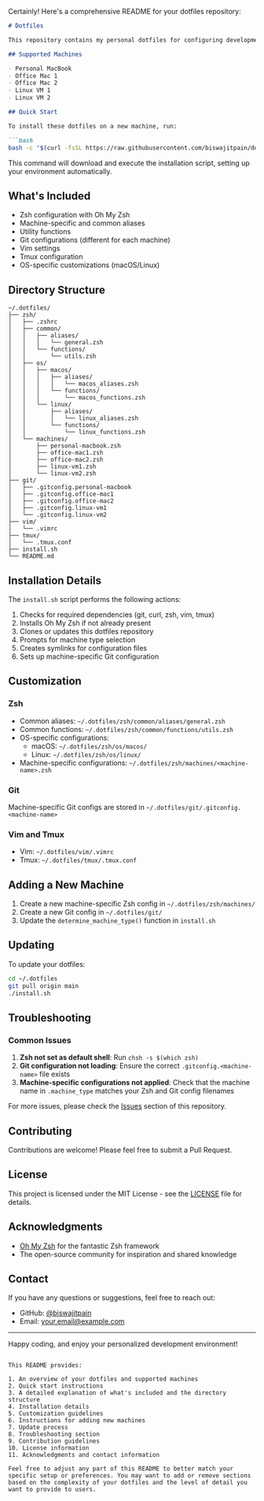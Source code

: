 Certainly! Here's a comprehensive README for your dotfiles repository:

```markdown
# Dotfiles

This repository contains my personal dotfiles for configuring development environments across multiple machines. It's designed to provide a consistent setup while allowing for machine-specific customizations.

## Supported Machines

- Personal MacBook
- Office Mac 1
- Office Mac 2
- Linux VM 1
- Linux VM 2

## Quick Start

To install these dotfiles on a new machine, run:

```bash
bash -c "$(curl -fsSL https://raw.githubusercontent.com/biswajitpain/dotfiles/main/install.sh)"
```

This command will download and execute the installation script, setting up your environment automatically.

## What's Included

- Zsh configuration with Oh My Zsh
- Machine-specific and common aliases
- Utility functions
- Git configurations (different for each machine)
- Vim settings
- Tmux configuration
- OS-specific customizations (macOS/Linux)

## Directory Structure

```
~/.dotfiles/
├── zsh/
│   ├── .zshrc
│   ├── common/
│   │   ├── aliases/
│   │   │   └── general.zsh
│   │   └── functions/
│   │       └── utils.zsh
│   ├── os/
│   │   ├── macos/
│   │   │   ├── aliases/
│   │   │   │   └── macos_aliases.zsh
│   │   │   └── functions/
│   │   │       └── macos_functions.zsh
│   │   └── linux/
│   │       ├── aliases/
│   │       │   └── linux_aliases.zsh
│   │       └── functions/
│   │           └── linux_functions.zsh
│   └── machines/
│       ├── personal-macbook.zsh
│       ├── office-mac1.zsh
│       ├── office-mac2.zsh
│       ├── linux-vm1.zsh
│       └── linux-vm2.zsh
├── git/
│   ├── .gitconfig.personal-macbook
│   ├── .gitconfig.office-mac1
│   ├── .gitconfig.office-mac2
│   ├── .gitconfig.linux-vm1
│   └── .gitconfig.linux-vm2
├── vim/
│   └── .vimrc
├── tmux/
│   └── .tmux.conf
├── install.sh
└── README.md
```

## Installation Details

The `install.sh` script performs the following actions:

1. Checks for required dependencies (git, curl, zsh, vim, tmux)
2. Installs Oh My Zsh if not already present
3. Clones or updates this dotfiles repository
4. Prompts for machine type selection
5. Creates symlinks for configuration files
6. Sets up machine-specific Git configuration

## Customization

### Zsh

- Common aliases: `~/.dotfiles/zsh/common/aliases/general.zsh`
- Common functions: `~/.dotfiles/zsh/common/functions/utils.zsh`
- OS-specific configurations:
  - macOS: `~/.dotfiles/zsh/os/macos/`
  - Linux: `~/.dotfiles/zsh/os/linux/`
- Machine-specific configurations: `~/.dotfiles/zsh/machines/<machine-name>.zsh`

### Git

Machine-specific Git configs are stored in `~/.dotfiles/git/.gitconfig.<machine-name>`

### Vim and Tmux

- Vim: `~/.dotfiles/vim/.vimrc`
- Tmux: `~/.dotfiles/tmux/.tmux.conf`

## Adding a New Machine

1. Create a new machine-specific Zsh config in `~/.dotfiles/zsh/machines/`
2. Create a new Git config in `~/.dotfiles/git/`
3. Update the `determine_machine_type()` function in `install.sh`

## Updating

To update your dotfiles:

```bash
cd ~/.dotfiles
git pull origin main
./install.sh
```

## Troubleshooting

### Common Issues

1. **Zsh not set as default shell**: Run `chsh -s $(which zsh)`
2. **Git configuration not loading**: Ensure the correct `.gitconfig.<machine-name>` file exists
3. **Machine-specific configurations not applied**: Check that the machine name in `.machine_type` matches your Zsh and Git config filenames

For more issues, please check the [Issues](https://github.com/biswajitpain/dotfiles/issues) section of this repository.

## Contributing

Contributions are welcome! Please feel free to submit a Pull Request.

## License

This project is licensed under the MIT License - see the [LICENSE](LICENSE) file for details.

## Acknowledgments

- [Oh My Zsh](https://ohmyz.sh/) for the fantastic Zsh framework
- The open-source community for inspiration and shared knowledge

## Contact

If you have any questions or suggestions, feel free to reach out:

- GitHub: [@biswajitpain](https://github.com/biswajitpain)
- Email: your.email@example.com

---

Happy coding, and enjoy your personalized development environment!
```

This README provides:

1. An overview of your dotfiles and supported machines
2. Quick start instructions
3. A detailed explanation of what's included and the directory structure
4. Installation details
5. Customization guidelines
6. Instructions for adding new machines
7. Update process
8. Troubleshooting section
9. Contribution guidelines
10. License information
11. Acknowledgments and contact information

Feel free to adjust any part of this README to better match your specific setup or preferences. You may want to add or remove sections based on the complexity of your dotfiles and the level of detail you want to provide to users.